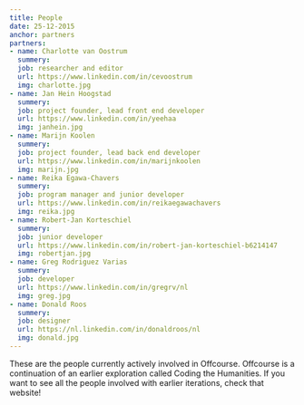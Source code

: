 ```yaml
---
title: People
date: 25-12-2015
anchor: partners
partners: 
- name: Charlotte van Oostrum
  summery: 
  job: researcher and editor 
  url: https://www.linkedin.com/in/cevoostrum
  img: charlotte.jpg
- name: Jan Hein Hoogstad
  summery:
  job: project founder, lead front end developer
  url: https://www.linkedin.com/in/yeehaa
  img: janhein.jpg
- name: Marijn Koolen
  summery:
  job: project founder, lead back end developer
  url: https://www.linkedin.com/in/marijnkoolen
  img: marijn.jpg
- name: Reika Egawa-Chavers
  summery:
  job: program manager and junior developer
  url: https://www.linkedin.com/in/reikaegawachavers
  img: reika.jpg
- name: Robert-Jan Korteschiel
  summery:
  job: junior developer
  url: https://www.linkedin.com/in/robert-jan-korteschiel-b6214147
  img: robertjan.jpg
- name: Greg Rodriguez Varias
  summery:
  job: developer
  url: https://www.linkedin.com/in/gregrv/nl
  img: greg.jpg
- name: Donald Roos
  summery:
  job: designer
  url: https://nl.linkedin.com/in/donaldroos/nl
  img: donald.jpg
---
```

These are the people currently actively involved in Offcourse. Offcourse is a continuation of an earlier exploration called Coding the Humanities. If you want to see all the people involved with earlier iterations, check that website!